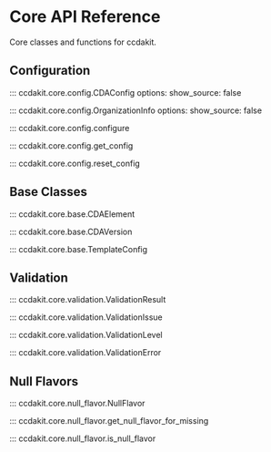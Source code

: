 # Core API Reference

Core classes and functions for ccdakit.

## Configuration

::: ccdakit.core.config.CDAConfig
    options:
      show_source: false

::: ccdakit.core.config.OrganizationInfo
    options:
      show_source: false

::: ccdakit.core.config.configure

::: ccdakit.core.config.get_config

::: ccdakit.core.config.reset_config

## Base Classes

::: ccdakit.core.base.CDAElement

::: ccdakit.core.base.CDAVersion

::: ccdakit.core.base.TemplateConfig

## Validation

::: ccdakit.core.validation.ValidationResult

::: ccdakit.core.validation.ValidationIssue

::: ccdakit.core.validation.ValidationLevel

::: ccdakit.core.validation.ValidationError

## Null Flavors

::: ccdakit.core.null_flavor.NullFlavor

::: ccdakit.core.null_flavor.get_null_flavor_for_missing

::: ccdakit.core.null_flavor.is_null_flavor
